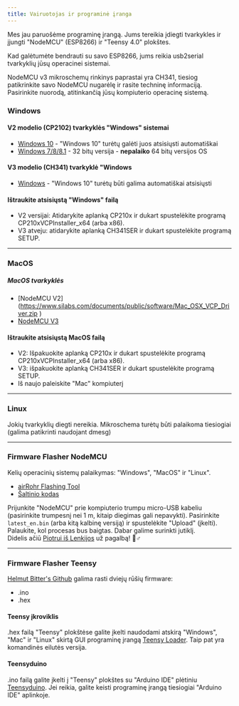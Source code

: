 ```yaml
---
title: Vairuotojas ir programinė įranga
---
```


Mes jau paruošėme programinę įrangą. Jums tereikia įdiegti tvarkykles ir įjungti "NodeMCU" (ESP8266) ir "Teensy 4.0" plokštes.

Kad galėtumėte bendrauti su savo ESP8266, jums reikia usb2serial tvarkyklių jūsų operacinei sistemai.

NodeMCU v3 mikroschemų rinkinys paprastai yra CH341, tiesiog patikrinkite savo NodeMCU nugarėlę ir rasite techninę informaciją. Pasirinkite nuorodą, atitinkančią jūsų kompiuterio operacinę sistemą.

### Windows

#### V2 modelio (CP2102) tvarkyklės "Windows" sistemai
* [Windows 10](https://www.silabs.com/documents/public/software/CP210x_Universal_Windows_Driver.zip) - "Windows 10" turėtų galėti juos atsisiųsti automatiškai
* [Windows 7/8/8.1](https://www.silabs.com/documents/public/software/CP210x_Windows_Drivers.zip) - 32 bitų versija - **nepalaiko** 64 bitų versijos OS

#### V3 modelio (CH341) tvarkyklė "Windows
* [Windows](http://www.wch.cn/downloads/file/5.html) - "Windows 10" turėtų būti galima automatiškai atsisiųsti

#### Ištraukite atsisiųstą "Windows" failą
* V2 versijai: Atidarykite aplanką CP210x ir dukart spustelėkite programą CP210xVCPInstaller_x64 (arba x86).
* V3 atveju: atidarykite aplanką CH341SER ir dukart spustelėkite programą SETUP.

---

### MacOS

##### MacOS tvarkyklės
* [NodeMCU V2] (https://www.silabs.com/documents/public/software/Mac_OSX_VCP_Driver.zip )
* [NodeMCU V3](http://www.wch.cn/downloads/file/178.html)

#### Ištraukite atsisiųstą MacOS failą
* V2: Išpakuokite aplanką CP210x ir dukart spustelėkite programą CP210xVCPInstaller_x64 (arba x86).
* V3: išpakuokite aplanką CH341SER ir dukart spustelėkite programą SETUP.
* Iš naujo paleiskite "Mac" kompiuterį

---

### Linux
Jokių tvarkyklių diegti nereikia. Mikroschema turėtų būti palaikoma tiesiogiai (galima patikrinti naudojant dmesg)

---
### Firmware Flasher NodeMCU
Kelių operacinių sistemų palaikymas: "Windows", "MacOS" ir "Linux".

* [airRohr Flashing Tool](http://firmware.sensor.community/airrohr/flashing-tool/)
* [Šaltinio kodas](https://github.com/opendata-stuttgart/airrohr-firmware-flasher/)

Prijunkite "NodeMCU" prie kompiuterio trumpu micro-USB kabeliu (pasirinkite trumpesnį nei 1 m, kitaip diegimas gali nepavykti). Pasirinkite `latest_en.bin` (arba kitą kalbinę versiją) ir spustelėkite "Upload" (įkelti).
Palaukite, kol procesas bus baigtas. Dabar galime surinkti jutiklį.
<br>
Didelis ačiū [Piotrui iš Lenkijos](https://dropbox.inf.re/) už pagalbą! 🙋♂️

---
### Firmware Flasher Teensy
[Helmut Bitter's Github](https://github.com/hbitter/DNMS/tree/master/Firmware) galima rasti dviejų rūšių firmware:
* .ino
* .hex

#### Teensy įkroviklis
.hex failą "Teensy" plokštėse galite įkelti naudodami atskirą "Windows", "Mac" ir "Linux" skirtą GUI programinę įrangą [Teensy Loader](https://www.pjrc.com/teensy/loader.html).
Taip pat yra komandinės eilutės versija.

#### Teensyduino
.ino failą galite įkelti į "Teensy" plokštes su "Arduino IDE" plėtiniu [Teensyduino](https://www.pjrc.com/teensy/teensyduino.html).
Jei reikia, galite keisti programinę įrangą tiesiogiai "Arduino IDE" aplinkoje.
